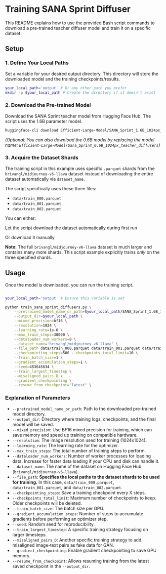 # Training SANA Sprint Diffuser

This README explains how to use the provided Bash script commands to download a pre-trained teacher diffuser model and train it on a specific dataset.


## Setup

### 1. Define Your Local Paths

Set a variable for your desired output directory. This directory will store the downloaded model and the training checkpoints/results.

```bash
your_local_path='output' # Or any other path you prefer
mkdir -p $your_local_path # Create the directory if it doesn't exist
```

### 2. Download the Pre-trained Model

Download the SANA Sprint teacher model from Hugging Face Hub. The script uses the 1.6B parameter model.

```bash
huggingface-cli download Efficient-Large-Model/SANA_Sprint_1.6B_1024px_teacher_diffusers --local-dir $your_local_path/SANA_Sprint_1.6B_1024px_teacher_diffusers
```

*(Optional: You can also download the 0.6B model by replacing the model name: `Efficient-Large-Model/Sana_Sprint_0.6B_1024px_teacher_diffusers`)*

### 3. Acquire the Dataset Shards

The training script in this example uses specific `.parquet` shards from the `brivangl/midjourney-v6-llava` dataset instead of downloading the entire dataset automatically via `dataset_name`.

The script specifically uses these three files:
*   `data/train_000.parquet`
*   `data/train_001.parquet`
*   `data/train_002.parquet`



You can either:

Let the script download the dataset automatically during first run

Or download it manually

**Note:** The full `brivangl/midjourney-v6-llava` dataset is much larger and contains many more shards. This script example explicitly trains *only* on the three specified shards.

## Usage

Once the model is downloaded, you can run the training script.

```bash

your_local_path='output' # Ensure this variable is set

python train_sana_sprint_diffusers.py \
    --pretrained_model_name_or_path=$your_local_path/SANA_Sprint_1.6B_1024px_teacher_diffusers \
    --output_dir=$your_local_path \
    --mixed_precision=bf16 \
    --resolution=1024 \
    --learning_rate=1e-6 \
    --max_train_steps=30000 \
    --dataloader_num_workers=8 \
    --dataset_name='brivangl/midjourney-v6-llava' \
    --file_path data/train_000.parquet data/train_001.parquet data/train_002.parquet \
    --checkpointing_steps=500 --checkpoints_total_limit=10 \
    --train_batch_size=1 \
    --gradient_accumulation_steps=1 \
    --seed=453645634 \
    --train_largest_timestep \
    --misaligned_pairs_D \
    --gradient_checkpointing \
    --resume_from_checkpoint="latest" \
```

### Explanation of Parameters

*   `--pretrained_model_name_or_path`: Path to the downloaded pre-trained model directory.
*   `--output_dir`: Directory where training logs, checkpoints, and the final model will be saved.
*   `--mixed_precision`: Use BF16 mixed precision for training, which can save memory and speed up training on compatible hardware.
*   `--resolution`: The image resolution used for training (1024x1024).
*   `--learning_rate`: The learning rate for the optimizer.
*   `--max_train_steps`: The total number of training steps to perform.
*   `--dataloader_num_workers`: Number of worker processes for loading data. Increase for faster data loading if your CPU and disk can handle it.
*   `--dataset_name`: The name of the dataset on Hugging Face Hub (`brivangl/midjourney-v6-llava`).
*   `--file_path`: **Specifies the local paths to the dataset shards to be used for training.** In this case, `data/train_000.parquet`, `data/train_001.parquet`, and `data/train_002.parquet`.
*   `--checkpointing_steps`: Save a training checkpoint every X steps.
*   `--checkpoints_total_limit`: Maximum number of checkpoints to keep. Older checkpoints will be deleted.
*   `--train_batch_size`: The batch size per GPU.
*   `--gradient_accumulation_steps`: Number of steps to accumulate gradients before performing an optimizer step.
*   `--seed`: Random seed for reproducibility.
*   `--train_largest_timestep`: A specific training strategy focusing on larger timesteps.
*   `--misaligned_pairs_D`: Another specific training strategy to add misaligned image-text pairs as fake data for GAN.
*   `--gradient_checkpointing`: Enable gradient checkpointing to save GPU memory.
*   `--resume_from_checkpoint`: Allows resuming training from the latest saved checkpoint in the `--output_dir`.


